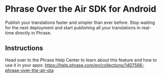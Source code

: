 # Phrase Over the Air SDK for Android

Publish your translations faster and simpler than ever before. Stop waiting for the next deployment and start publishing all your translations in real-time directly in Phrase.

## Instructions

Head over to the Phrase Help Center to learn about this feature and how to use it in your apps: https://help.phrase.com/en/collections/1407566-phrase-over-the-air-ota
